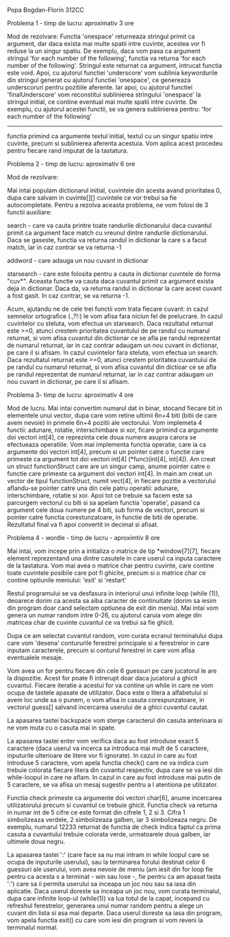 Popa Bogdan-Florin 312CC



Problema 1 - timp de lucru: aproximativ 3 ore

Mod de rezolvare:
Functia 'onespace' returneaza stringul primit ca argument,
dar daca exista mai multe spatii intre cuvinte, acestea vor
fi reduse la un singur spatiu. De exemplu, daca vom pasa ca
argument stringul 'for      each    number   of    the following',
functia va returna 'for each number of the following'.
Stringul este returnat ca argument, intrucat functia este void.
Apoi, cu ajutorul functiei 'underscore' vom sublinia keywordurile
din stringul generat cu ajutorul functiei 'onespace', ce genereaza
underscoruri pentru pozitiile aferente.
Iar apoi, cu ajutorul functiei 'finalUnderscore' vom reconstitui
sublinierea stringului 'onespace' la stringul initial, ce contine
eventual mai multe spatii intre cuvinte. De exemplu, cu ajutorul
acestei functii, se va genera sublinierea pentru:
'for      each    number   of    the following'
 _____________
 functia primind ca argumente textul initial, textul cu un singur
 spatiu intre cuvinte, precum si sublinierea aferenta acestuia.
 Vom aplica acest procedeu pentru fiecare rand imputat de la tastatura.


 Problema 2 - timp de lucru: aproximativ 6 ore

 Mod de rezolvare:

 Mai intai populam dictionarul initial, cuvintele din acesta
 avand prioritatea 0, dupa care salvam in cuvinte[][] cuvintele
 ce vor trebui sa fie autocompletate. Pentru a rezolva aceasta
 problema, ne vom folosi de 3 functii auxiliare:

 search - care va cauta printre toate randurile dictionarului
 daca cuvantul primit ca argument face match cu vreunul 
 dintre randurile dictionarului. Daca se gaseste, functia
 va returna randul in dictionar la care s a facut match, iar
 in caz contrar se va returna -1

 addword - care adauga un nou cuvant in dictionar

 starsearch - care este folosita pentru a cauta in dictionar
 cuvntele de forma "cuv*". Aceasta functie va cauta daca 
 cuvantul primit ca argument exista deja in dictionar.
 Daca da, va returna randul in dictionar la care acest cuvant
 a fost gasit. In caz contrar, se va returna -1.

 Acum, ajutandu ne de cele trei functii vom trata fiecare
 cuvant: in cazul semnelor ortografice (.,?!:) le vom afisa
 fara niciun fel de prelucrare. In cazul cuvintelor cu steluta,
 vom efectua un starsearch. Daca rezultatul returnat este >=0,
 atunci crestem prioritatea cuvantului de pe randul cu numarul 
 returnat, si vom afisa cuvantul din dictionar ce se afla pe randul
 reprezentat de numarul returnat, iar in caz contrar adaugam 
 un nou cuvant in dictionar, pe care il si afisam.
 In cazul cuvintelor fara steluta, vom efectua un search. Daca
 rezultatul returnat este >=0, atunci crestem prioritatea
 cuvantului de pe randul cu numarul returnat, si vom afisa
 cuvantul din dictioar ce se afla pe randul reprezentat
 de numarul returnat, iar in caz contrar adaugam un nou
 cuvant in dictionar, pe care il si afisam.

 
 Problema 3- timp de lucru: aproximativ 4 ore

 Mod de lucru.
 Mai intai convertim numarul dat in binar, stocand
 fiecare bit in elementele unui vector, dupa care
 vom retine ultimii 6n+4 biti (bitii de care avem nevoie)
 in primele 6n+4 pozitii ale vectorului.
 Vom implemeta 4 functii: adunare, rotatie, interschimbare
 si xor, ficare primind ca argumente doi vectori int[4],
 ce reprezinta cele doua numere asupra carora se efectueaza
 operatiile. Vom mai implementa functia operatie, care
 ia ca argumente doi vectori int[4], precum si
 un pointer catre o functie care primeste ca argument
 tot doi vectori int[4] (*func)(int[4], int[4]).
 Am creat un struct functionStruct care are un singur camp, anume
 pointer catre o functie care primeste ca argument doi
 vectori int[4].
 In main am creat un vector de tipul functionStruct, numit vect[4],
 in fiecare pozitie a vectorului aflandu-se pointer catre una din cele
 patru operatii: adunare, interschimbare, rotatie si xor.
 Apoi tot ce trebuie sa facem este sa parcurgem vectorul cu biti
 si sa apelam functia 'operatie', pasand ca argument cele doua
 numere pe 4 biti, sub forma de vectori, precum si pointer catre
 functia corestunzatoare, in functie de bitii de operatie.
 Rezultatul final va fi apoi convertit in decimal si afisat.



 Problema 4 - wordle - timp de lucru - aproximtiv 8 ore

 Mai intai, vom incepe prin a initializa o matrice de tip
 *window[7][7], fiecare element reprezentand una dintre
 casutele in care userul ca inputa caractere de la tastatura.
 Vom mai avea o matrice char pentru cuvinte, care contine toate
 cuvintele posibile care pot fi ghicite, precum si o matrice
 char ce contine optiunile meniului: 'exit' si 'restart'

 Restul programului se va desfasura in interiorul unui
 infinite loop (while (1)), deoarece dorim ca acesta sa aiba
 caracter de continuitate (dorim sa iesim din program doar cand
 selectam optiunea de exit din meniu). Mai intai vom genera
 un numar random intre 0-26, cu ajutorul caruia vom alege
 din matricea char de cuvinte cuvantul ce va trebui sa fie
 ghicit. 

 Dupa ce am selectat cuvantul random, vom curata ecranul
 terminalului dupa care vom 'desena' contururile ferestrei
 principale si a ferestrelor in care inputam caracterele,
 precum si conturul ferestrei in care vom afisa eventualele
 mesaje. 

 Vom avea un for pentru fiecare din cele 6 guessuri pe care
 jucatorul le are la dispozitie. Acest for poate fi intrerupt
 doar daca jucatorul a ghicit cuvantul. Fiecare iteratie
 a acestui for va contine un while in care ne vom ocupa
 de tastele apasate de utilizator. Daca este o litera
 a alfabetului si avem loc unde sa o punem, o vom afisa
 in casuta corespunzatoare, in vectorul guess[] salvand incercarea
 userului de a ghici cuvantul cautat. 
 
 La apasarea tastei backspace vom sterge caracterul din casuta
 anterioara si ne vom muta cu o casuta mai in spate.
 
 La apasarea tastei enter vom verifica daca au fost introduse exact 5
 caractere (daca userul va incerca sa introduca mai mult de 5 caractere,
 inputurile ulterioare de litere vor fi ignorate). In cazul in care au fost
 introduse 5 caractere, vom apela functia check() care ne va indica
 cum trebuie colorata fiecare litera din cuvantul respectiv,
 dupa care se va iesi din while-loopul in care ne aflam.
 In cazul in care au fost introduse mai putin de 5 caractere,
 se va afisa un mesaj sugestiv pentru a l atentiona pe utilizator.

 Functia check primeste ca argumente doi vectori char[6], anume
 incercarea utilizatorului precum si cuvantul ce trebuie ghicit.
 Functia check va returna in numar int de 5 cifre ce este format din cifrele
 1, 2 si 3. Cifra 1 simbolizeaza verdele, 2 simbolizeaza galben, iar 3
 simbolizeaza negru. De exemplu, numarul 12233 returnat de functia
 de check indica faptul ca prima casuta a cuvantului trebuie colorata
 verde, urmatoarele doua galben, iar ultimele doua negru.

 La apasarea tastei ':' (care face sa nu mai intram in while loopul
 care se ocupa de inputurile userului), sau la terminarea forului destinat
 celor 6 guessuri ale userului, vom avea nevoie de meniu (am iesit din for
 loop fie pentru ca acesta s a terminat - win sau lose -, fie pentru ca
 am apasat tasta ':') care sa ii permita userului sa inceapa un joc nou
 sau sa iasa din aplicatie.
 Daca userul doreste sa inceapa un joc nou, vom curata terminalul,
 dupa care infinite loop-ul (while(1)) va lua totul de la capat,
 incepand cu refreshul ferestrelor, generarea unui numar random
 pentru a alege un cuvant din lista si asa mai departe.
 Daca userul doreste sa iasa din program, vom apela functia exit()
 cu care vom iesi din program si vom reveni la terminalul normal.

